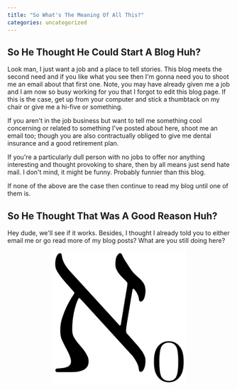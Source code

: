 ```yaml
---
title: "So What's The Meaning Of All This?"
categories: uncategorized
---
```

## So He Thought He Could Start A Blog Huh?

Look man, I just want a job and a place to tell stories. This blog meets the second need and if you like what you see then I'm gonna need you to shoot me an email about that first one. Note, you may have already given me a job and I am now so busy working for you that I forgot to edit this blog page. If this is the case, get up from your computer and stick a thumbtack on my chair or give me a hi-five or something.

If you aren't in the job business but want to tell me something cool concerning or related to something I've posted about here, shoot me an email too; though you are also contractually obliged to give me dental insurance and a good retirement plan.

If you're a particularly dull person with no jobs to offer nor anything interesting and thought provoking to share, then by all means just send hate mail. I don't mind, it might be funny. Probably funnier than this blog.

If none of the above are the case then continue to read my blog until one of them is.

## So He Thought That Was A Good Reason Huh?

Hey dude, we'll see if it works. Besides, I thought I already told you to either email me or go read more of my blog posts? What are you still doing here?

<p align="center">
  <img width="300" height="300" src="/assets/alephnull.png">
</p>
